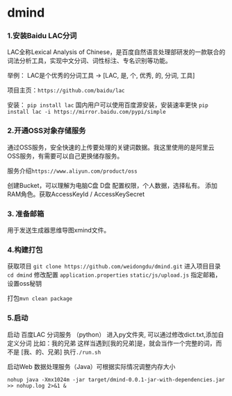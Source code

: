 # dmind

### 1.安装Baidu LAC分词
LAC全称Lexical Analysis of Chinese，是百度自然语言处理部研发的一款联合的词法分析工具，实现中文分词、词性标注、专名识别等功能。

举例：
LAC是个优秀的分词工具 -> [LAC, 是, 个, 优秀, 的, 分词, 工具]

项目主页：`https://github.com/baidu/lac`

安装：
`pip install lac`
国内用户可以使用百度源安装，安装速率更快
`pip install lac -i https://mirror.baidu.com/pypi/simple`

### 2.开通OSS对象存储服务
通过OSS服务，安全快速的上传要处理的关键词数据。我这里使用的是阿里云OSS服务，有需要可以自己更换储存服务。

服务介绍`https://www.aliyun.com/product/oss`

创建Bucket，可以理解为电脑C盘 D盘
配置权限，个人数据，选择私有。
添加RAM角色。获取AccessKeyId / AccessKeySecret


### 3. 准备邮箱
用于发送生成器思维导图xmind文件。

### 4.构建打包
获取项目 `git clone https://github.com/weidongdu/dmind.git`
进入项目目录  `cd dmind`
修改配置 `application.properties` `static/js/upload.js`
指定邮箱，设置oss秘钥

打包`mvn clean package`

### 5.启动
启动 百度LAC 分词服务 （python）
进入py文件夹,
可以通过修改dict.txt,添加自定义分词 比如：我的兄弟 这样当遇到[我的兄弟]是，就会当作一个完整的词，而不是 [我、的、兄弟]
执行`./run.sh`

启动Web 数据处理服务（Java）可根据实际情况调整内存大小

`nohup java -Xmx1024m -jar target/dmind-0.0.1-jar-with-dependencies.jar >> nohup.log 2>&1 &`

